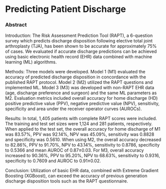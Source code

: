 # Predicting Patient Discharge


### Abstract
Introduction: The Risk Assessment Prediction Tool (RAPT), a 6-question survey which predicts discharge disposition following elective total joint arthroplasty (TJA), has been shown to be accurate for approximately 75% of cases. We evaluated if accurate discharge predictions can be achieved using basic electronic health record (EHR) data combined with machine learning (ML) algorithms.

Methods: Three models were developed. Model 1 (M1) evaluated the accuracy of predicted discharge disposition in concordance with the published RAPT protocol. Model 2 (M2) utilized the RAPT questions and implemented ML. Model 3 (M3) was developed with non-RAPT EHR data (age, discharge preference and surgeon) and the same ML parameters as M2. Evaluation metrics included overall accuracy for home discharge (HD) positive predictive value (PPV), negative predictive value (NPV), sensitivity, specificity and area under the receiver operator curves (AUROCs).

Results: In total, 1,405 patients with complete RAPT scores were included. The training and test set sizes were 1,124 and 281 patients, respectively. When applied to the test set, the overall accuracy for home discharge of M1 was 83.57%, PPV was 92.14%, NPV was 45.09%, sensitivity was 0.8828 and specificity was 0.5610. When using M2, the overall accuracy decreased to 82.86%, PPV to 91.70%, NPV to 43.14%, sensitivity to 0.8786, specificity to 0.5366 and mean AUROC of 0.87±0.03. For M3, overall accuracy increased to 90.36%, PPV to 95.20%, NPV to 68.63%, sensitivity to 0.9316, specificity to 0.7609 and AUROC to 0.91±0.02.

Conclusion: Utilization of basic EHR data, combined with Extreme Gradient Boosting (XGBoost), can exceed the accuracy of previous generation discharge disposition tools such as the RAPT questionnaire.
